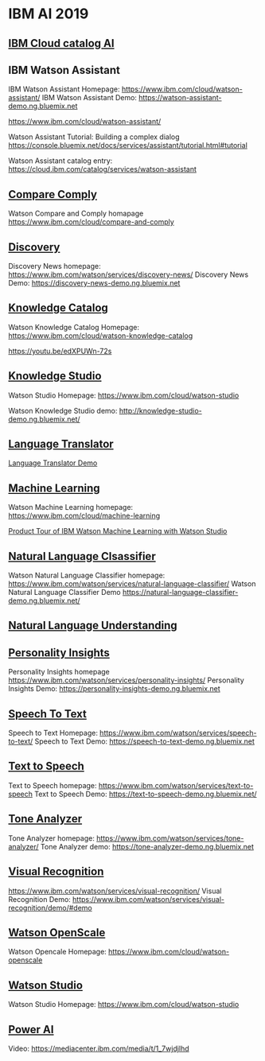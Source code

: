 # IBM AI 2019

## [IBM Cloud catalog AI](https://console.bluemix.net/catalog/?category=ai)

## IBM Watson Assistant

IBM Watson Assistant Homepage: https://www.ibm.com/cloud/watson-assistant/
IBM Watson Assistant Demo: https://watson-assistant-demo.ng.bluemix.net

https://www.ibm.com/cloud/watson-assistant/

Watson Assistant Tutorial: Building a complex dialog https://console.bluemix.net/docs/services/assistant/tutorial.html#tutorial

Watson Assistant catalog entry: https://cloud.ibm.com/catalog/services/watson-assistant

## [Compare Comply](https://console.bluemix.net/catalog/services/compare-comply)

   Watson Compare and Comply homapage https://www.ibm.com/cloud/compare-and-comply

## [Discovery](https://console.bluemix.net/catalog/services/discovery)
   Discovery News homepage: https://www.ibm.com/watson/services/discovery-news/
   Discovery News Demo: https://discovery-news-demo.ng.bluemix.net


## [Knowledge Catalog](https://console.bluemix.net/catalog/services/knowledge-catalog)
   Watson Knowledge Catalog Homepage: https://www.ibm.com/cloud/watson-knowledge-catalog
   
   https://youtu.be/edXPUWn-72s




## [Knowledge Studio](https://console.bluemix.net/catalog/services/knowledge-studio)
   
   Watson Studio Homepage:  https://www.ibm.com/cloud/watson-studio
  
   Watson Knowledge Studio demo: http://knowledge-studio-demo.ng.bluemix.net/

## [Language Translator](https://console.bluemix.net/catalog/services/language-translator)
   [Language Translator Demo](https://language-translator-demo.ng.bluemix.net)
   
## [Machine Learning](https://console.bluemix.net/catalog/services/machine-learning) 
   Watson Machine Learning homepage: https://www.ibm.com/cloud/machine-learning 
   
   [Product Tour of IBM Watson Machine Learning with Watson Studio](https://www.ibm.com/cloud/garage/dte/producttour/product-tour-ibm-watson-machine-learning-watson-studio)

## [Natural Language Clsassifier](https://console.bluemix.net/catalog/services/natural-language-classifier)
   Watson Natural Language Classifier homepage: https://www.ibm.com/watson/services/natural-language-classifier/
   Watson Natural Language Classifier Demo https://natural-language-classifier-demo.ng.bluemix.net/

## [Natural Language Understanding](https://console.bluemix.net/catalog/services/natural-language-understanding)

## [Personality Insights](https://console.bluemix.net/catalog/services/personality-insights)
   Personality Insights homepage https://www.ibm.com/watson/services/personality-insights/
   Personality Insights Demo: https://personality-insights-demo.ng.bluemix.net

## [Speech To Text](https://console.bluemix.net/catalog/services/speech-to-text)
   Speech to Text Homepage: https://www.ibm.com/watson/services/speech-to-text/
   Speech to Text Demo: https://speech-to-text-demo.ng.bluemix.net

## [Text to Speech](https://console.bluemix.net/catalog/services/text-to-speech)
   Text to Speech homepage: https://www.ibm.com/watson/services/text-to-speech
   Text to Speech Demo: https://text-to-speech-demo.ng.bluemix.net/

## [Tone Analyzer](https://console.bluemix.net/catalog/services/tone-analyzer)
   Tone Analyzer homepage: https://www.ibm.com/watson/services/tone-analyzer/
   Tone Analyzer demo: https://tone-analyzer-demo.ng.bluemix.net

## [Visual Recognition](https://console.bluemix.net/catalog/services/tone-analyzer)
   https://www.ibm.com/watson/services/visual-recognition/
   Visual Recognition Demo: https://www.ibm.com/watson/services/visual-recognition/demo/#demo

## [Watson OpenScale](https://console.bluemix.net/catalog/services/watson-openscale)
   Watson Opencale Homepage: https://www.ibm.com/cloud/watson-openscale

## [Watson Studio](https://console.bluemix.net/catalog/services/watson-studio)

   Watson Studio Homepage: https://www.ibm.com/cloud/watson-studio

## [Power AI](https://console.bluemix.net/catalog/services/powerai)

   Video: https://mediacenter.ibm.com/media/t/1_7wjdjlhd 

